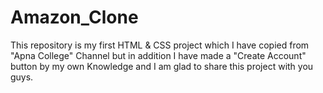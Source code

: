 # Amazon_Clone
This repository is my first HTML &amp; CSS project which I have copied from "Apna College" Channel but in addition I have made a "Create Account" button by my own Knowledge and I am glad to share this project with you guys.
